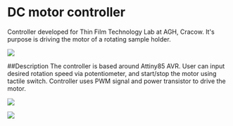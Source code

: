 # DC motor controller
Controller developed for Thin Film Technology Lab at AGH, Cracow. It's purpose is driving the motor of a rotating sample holder.

![](https://cloud.githubusercontent.com/assets/25593055/22665328/ad9d39ec-ecb4-11e6-954f-2026b6b61cd9.jpg)

##Description
The controller is based around Attiny85 AVR. User can input desired rotation speed via potentiometer, and start/stop the motor using tactile switch. Controller uses PWM signal and power transistor to drive the motor.

![](https://cloud.githubusercontent.com/assets/25593055/22665326/ad94258c-ecb4-11e6-906a-0708b52a30b5.PNG)

![](https://cloud.githubusercontent.com/assets/25593055/22665327/ad94a11a-ecb4-11e6-9323-3b7345409549.jpg)
